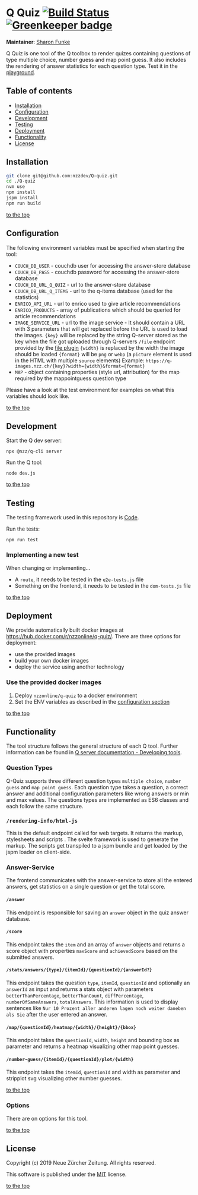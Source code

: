 # Q Quiz [![Build Status](https://travis-ci.com/nzzdev/Q-quiz.svg?token=bwR7zbPTTpEoDxbY2dJR&branch=dev)](https://travis-ci.com/nzzdev/Q-quiz) [![Greenkeeper badge](https://badges.greenkeeper.io/nzzdev/Q-quiz.svg?token=0092ccff54931fc37f0887dd73f1a0bd550f584c80482e40fde8768e26d885ac&ts=1551342745740)](https://greenkeeper.io/)

**Maintainer**: [Sharon Funke](https://github.com/fuenkchen)

Q Quiz is one tool of the Q toolbox to render quizes containing questions of type multiple choice, number guess and map point guess. It also includes the rendering of answer statistics for each question type. Test it in the [playground](https://q-playground.st.nzz.ch/).

## Table of contents

- [Installation](#installation)
- [Configuration](#configuration)
- [Development](#development)
- [Testing](#testing)
- [Deployment](#deployment)
- [Functionality](#functionality)
- [License](#license)

## Installation

```bash
git clone git@github.com:nzzdev/Q-quiz.git
cd ./Q-quiz
nvm use
npm install
jspm install
npm run build
```

[to the top](#table-of-contents)

## Configuration

The following environment variables must be specified when starting the tool:

- `COUCH_DB_USER` - couchdb user for accessing the answer-store database
- `COUCH_DB_PASS` - couchdb password for accessing the answer-store database
- `COUCH_DB_URL_Q_QUIZ` - url to the answer-store database
- `COUCH_DB_URL_Q_ITEMS` - url to the q-items database (used for the statistics)
- `ENRICO_API_URL` - url to enrico used to give article recommendations
- `ENRICO_PRODUCTS` - array of publications which should be queried for article recommendations
- `IMAGE_SERVICE_URL` - url to the image service - It should contain a URL with 3 parameters that will get replaced before the URL is used to load the images.
  `{key}` will be replaced by the string Q-server stored as the key when the file got uploaded through Q-servers `/file` endpoint provided by the [file plugin](https://github.com/nzzdev/Q-server/blob/dev/plugins/file/index.js)
  `{width}` is replaced by the width the image should be loaded
  `{format}` will be `png` or `webp` (a `picture` element is used in the HTML with multiple `source` elements)
  Example: `https://q-images.nzz.ch/{key}?width={width}&format={format}`
- `MAP` - object containing properties (style url, attribution) for the map required by the mappointguess question type

Please have a look at the test environment for examples on what this variables should look like.

[to the top](#table-of-contents)

## Development

Start the Q dev server:

```
npx @nzz/q-cli server
```

Run the Q tool:

```
node dev.js
```

[to the top](#table-of-contents)

## Testing

The testing framework used in this repository is [Code](https://github.com/hapijs/code).

Run the tests:

```
npm run test
```

### Implementing a new test

When changing or implementing...

- A `route`, it needs to be tested in the `e2e-tests.js` file
- Something on the frontend, it needs to be tested in the `dom-tests.js` file

[to the top](#table-of-contents)

## Deployment

We provide automatically built docker images at https://hub.docker.com/r/nzzonline/q-quiz/.
There are three options for deployment:

- use the provided images
- build your own docker images
- deploy the service using another technology

### Use the provided docker images

1. Deploy `nzzonline/q-quiz` to a docker environment
2. Set the ENV variables as described in the [configuration section](#configuration)

[to the top](#table-of-contents)

## Functionality

The tool structure follows the general structure of each Q tool. Further information can be found in [Q server documentation - Developing tools](https://nzzdev.github.io/Q-server/developing-tools.html).

### Question Types

Q-Quiz supports three different question types `multiple choice`, `number guess` and `map point guess`. Each question type takes a question, a correct answer and additional configuration parameters like wrong answers or min and max values. The questions types are implemented as ES6 classes and each follow the same structure.

### `/rendering-info/html-js`

This is the default endpoint called for web targets. It returns the markup, stylesheets and scripts
. The svelte framework is used to generate the markup. The scripts get transpiled to a jspm bundle and get loaded by the jspm loader on client-side.

### Answer-Service

The frontend communicates with the answer-service to store all the entered answers, get statistics on a single question or get the total score.

#### `/answer`

This endpoint is responsible for saving an `answer` object in the quiz answer database.

#### `/score`

This endpoint takes the `item` and an array of `answer` objects and returns a score object with properties `maxScore` and `achievedScore` based on the submitted answers.

#### `/stats/answers/{type}/{itemId}/{questionId}/{answerId?}`

This endpoint takes the question `type`, `itemId`, `questionId` and optionally an `answerId` as input and returns a stats object with parameters `betterThanPercentage`, `betterThanCount`, `diffPercentage`, `numberOfSameAnswers`, `totalAnswers`. This information is used to display sentences like `Nur 10 Prozent aller anderen lagen noch weiter daneben als Sie` after the user entered an answer.

#### `/map/{questionId}/heatmap/{width}/{height}/{bbox}`

This endpoint takes the `questionId`, `width`, `height` and bounding box as parameter and returns a heatmap visualizing other map point guesses.

#### `/number-guess/{itemId}/{questionId}/plot/{width}`

This endpoint takes the `itemId`, `questionId` and width as parameter and stripplot svg visualizing other number guesses.

[to the top](#table-of-contents)

### Options

There are on options for this tool.

[to the top](#table-of-contents)

## License

Copyright (c) 2019 Neue Zürcher Zeitung. All rights reserved.

This software is published under the [MIT](LICENSE) license.

[to the top](#table-of-contents)
